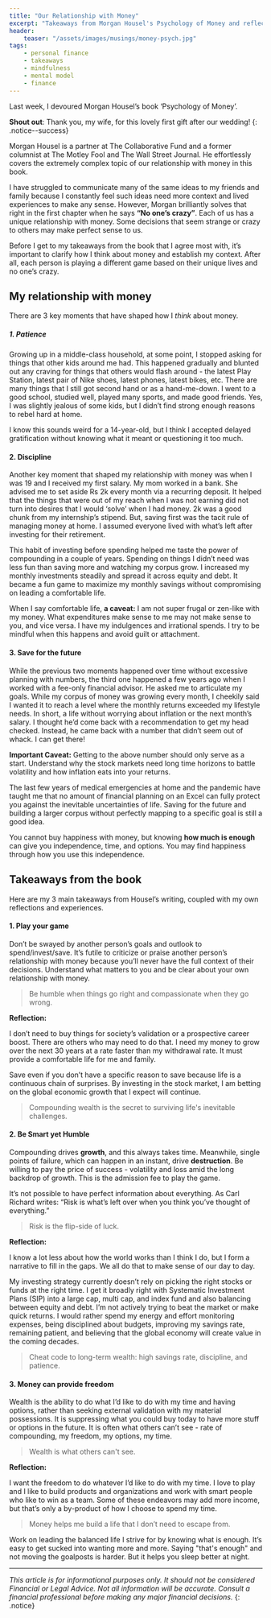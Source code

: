 ```yaml
---
title: "Our Relationship with Money"
excerpt: "Takeaways from Morgan Housel's Psychology of Money and reflecting on my experiences"
header:
    teaser: "/assets/images/musings/money-psych.jpg"
tags:
    - personal finance
    - takeaways
    - mindfulness
    - mental model
    - finance
---
```

Last week, I devoured Morgan Housel’s book ‘Psychology of Money’.

**Shout out**: Thank you, my wife, for this lovely first gift after our wedding!
{: .notice--success}

Morgan Housel is a partner at The Collaborative Fund and a former columnist at The Motley Fool and The Wall Street Journal. He effortlessly covers the extremely complex topic of our relationship with money in this book. 

I have struggled to communicate many of the same ideas to my friends and family because I constantly feel such ideas need more context and lived experiences to make any sense. However, Morgan brilliantly solves that right in the first chapter when he says **“No one’s crazy”**. Each of us has a unique relationship with money. Some decisions that seem strange or crazy to others may make perfect sense to us.

Before I get to my takeaways from the book that I agree most with, it’s important to clarify how I think about money and establish my context. After all, each person is playing a different game based on their unique lives and no one’s crazy.

## My relationship with money
There are 3 key moments that have shaped how I *think* about money.

##### 1. Patience
Growing up in a middle-class household, at some point, I stopped asking for things that other kids around me had. This happened gradually and blunted out any craving for things that others would flash around - the latest Play Station, latest pair of Nike shoes, latest phones, latest bikes, etc. There are many things that I still got second hand or as a hand-me-down. I went to a good school, studied well, played many sports, and made good friends. Yes, I was slightly jealous of some kids, but I didn’t find strong enough reasons to rebel hard at home. 

I know this sounds weird for a 14-year-old, but I think I accepted delayed gratification without knowing what it meant or questioning it too much.

#### 2. Discipline
Another key moment that shaped my relationship with money was when I was 19 and I received my first salary. My mom worked in a bank. She advised me to set aside Rs 2k every month via a recurring deposit. It helped that the things that were out of my reach when I was not earning did not turn into desires that I would ‘solve’ when I had money. 2k was a good chunk from my internship’s stipend. But, saving first was the tacit rule of managing money at home. I assumed everyone lived with what’s left after investing for their retirement.

This habit of investing before spending helped me taste the power of compounding in a couple of years. Spending on things I didn’t need was less fun than saving more and watching my corpus grow. I increased my monthly investments steadily and spread it across equity and debt. It became a fun game to maximize my monthly savings without compromising on leading a comfortable life.

When I say comfortable life, **a caveat:**
I am not super frugal or zen-like with my money. What expenditures make sense to me may not make sense to you, and vice versa. I have my indulgences and irrational spends. I try to be mindful when this happens and avoid guilt or attachment.

#### 3. Save for the future
While the previous two moments happened over time without excessive planning with numbers, the third one happened a few years ago when I worked with a fee-only financial advisor. He asked me to articulate my goals. While my corpus of money was growing every month, I cheekily said I wanted it to reach a level where the monthly returns exceeded my lifestyle needs. In short, a life without worrying about inflation or the next month’s salary. I thought he’d come back with a recommendation to get my head checked. Instead, he came back with a number that didn’t seem out of whack. I can get there!

**Important Caveat:**
Getting to the above number should only serve as a start. Understand why the stock markets need long time horizons to battle volatility and how inflation eats into your returns.

The last few years of medical emergencies at home and the pandemic have taught me that no amount of financial planning on an Excel can fully protect you against the inevitable uncertainties of life. Saving for the future and building a larger corpus without perfectly mapping to a specific goal is still a good idea.

You cannot buy happiness with money, but knowing **how much is enough** can give you independence, time, and options. You may find happiness through how you use this independence.

## Takeaways from the book
Here are my 3 main takeaways from Housel’s writing, coupled with my own reflections and experiences.

#### 1. Play your game
Don’t be swayed by another person’s goals and outlook to spend/invest/save. It’s futile to criticize or praise another person’s relationship with money because you’ll never have the full context of their decisions. Understand what matters to you and be clear about your own relationship with money.

> Be humble when things go right and compassionate when they go wrong.

**Reflection:**

I don’t need to buy things for society’s validation or a prospective career boost. There are others who may need to do that. I need my money to grow over the next 30 years at a rate faster than my withdrawal rate. It must provide a comfortable life for me and family.

Save even if you don’t have a specific reason to save because life is a continuous chain of surprises. By investing in the stock market, I am betting on the global economic growth that I expect will continue.

> Compounding wealth is the secret to surviving life's inevitable challenges.

#### 2. Be Smart yet Humble
Compounding drives **growth**, and this always takes time. Meanwhile, single points of failure, which can happen in an instant, drive **destruction**. Be willing to pay the price of success - volatility and loss amid the long backdrop of growth. This is the admission fee to play the game.

It’s not possible to have perfect information about everything. As Carl Richard writes: “Risk is what’s left over when you think you’ve thought of everything.”

> Risk is the flip-side of luck.

**Reflection:**

I know a lot less about how the world works than I think I do, but I form a narrative to fill in the gaps. We all do that to make sense of our day to day.

My investing strategy currently doesn’t rely on picking the right stocks or funds at the right time. I get it broadly right with Systematic Investment Plans (SIP) into a large cap, multi cap, and index fund and also balancing between equity and debt. I’m not actively trying to beat the market or make quick returns. I would rather spend my energy and effort monitoring expenses, being disciplined about budgets, improving my savings rate, remaining patient, and believing that the global economy will create value in the coming decades.

> Cheat code to long-term wealth: high savings rate, discipline, and patience.

#### 3. Money can provide freedom
Wealth is the ability to do what I’d like to do with my time and having options, rather than seeking external validation with my material possessions. It is suppressing what you could buy today to have more stuff or options in the future. It is often what others can’t see - rate of compounding, my freedom, my options, my time.

> Wealth is what others can't see.

**Reflection:**

I want the freedom to do whatever I’d like to do with my time. I love to play and I like to build products and organizations and work with smart people who like to win as a team. Some of these endeavors may add more income, but that’s only a by-product of how I choose to spend my time.

> Money helps me build a life that I don’t need to escape from.

Work on leading the balanced life I strive for by knowing what is enough. It’s easy to get sucked into wanting more and more. Saying "that's enough" and not moving the goalposts is harder. But it helps you sleep better at night.

---

*This article is for informational purposes only. It should not be considered Financial or Legal Advice. Not all information will be accurate. Consult a financial professional before making any major financial decisions.*
{: .notice}